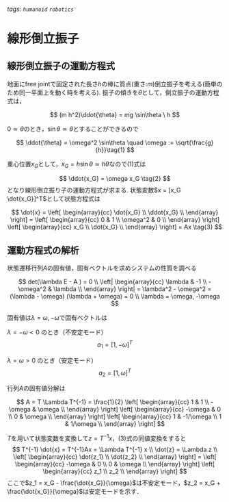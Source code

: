 ###### tags: `humanoid` `robotics` 
# 線形倒立振子

## 線形倒立振子の運動方程式

地面にfree jointで固定された長さ$h$の棒に質点(重さ:$m$)倒立振子を考える(簡単のため同一平面上を動く時を考える). 振子の傾きを$\theta$として，倒立振子の運動方程式は，

$$
(m h^2)\ddot{\theta} = mg \sin\theta \ h
$$

$0 \simeq \theta$のとき，$\sin\theta \simeq \theta$とすることができるので

$$
\ddot{\theta} = \omega^2 \sin\theta \quad  \omega := \sqrt{\frac{g}{h}}\tag{1}
$$

重心位置$x_G$として，$x_G = h \sin\theta \simeq h\theta$なので(1)式は

$$
\ddot{x_G} = \omega x_G \tag{2}
$$
となり線形倒立振り子の運動方程式が求まる.
状態変数$x = [x_G \dot{x_G}]^T$として状態方程式は

$$
\dot{x} =
\left[
    \begin{array}{cc}
    \dot{x_G} \\
    \ddot{x_G} \\
    \end{array}
\right] =
\left[
    \begin{array}{cc}
    0 & 1 \\
    \omega^2 & 0 \\
    \end{array}
\right]
\left[
    \begin{array}{cc}
    x_G \\
    \dot{x_G} \\
    \end{array}
\right] =
Ax \tag{3}
$$

## 運動方程式の解析

状態遷移行列$A$の固有値，固有ベクトルを求めシステムの性質を調べる

$$
det(\lambda E - A ) = 0 \\
\left|
    \begin{array}{cc}
    \lambda & -1 \\
    -\omega^2 & \lambda \\
    \end{array}
\right|
= \lambda^2 - \omega^2 = (\lambda - \omega) (\lambda + \omega) = 0 \\
\lambda = \omega, -\omega
$$

固有値は$\lambda = \omega, -\omega$で固有ベクトルは

$\lambda = -\omega < 0$ のとき（不安定モード）
$$a_1 = [1, -\omega]^T$$

$\lambda = \omega > 0$ のとき（安定モード）
$$a_2 = [1, \omega]^T$$

行列$A$の固有値分解は

$$
A = T \Lambda T^{-1}
= \frac{1}{2}
\left[
    \begin{array}{cc}
    1 & 1 \\
    -\omega & \omega \\
    \end{array}
\right]
\left[
    \begin{array}{cc}
    -\omega & 0 \\
    0 & \omega \\
    \end{array}
\right]
\left[
    \begin{array}{cc}
    1 & -1/\omega \\
    1 &  1/\omega \\
    \end{array}
\right]
$$

$T$を用いて状態変数を変換して$z = T^{-1}x$，(3)式の同値変換をすると
$$
T^{-1} \dot{x} = T^{-1}Ax = \Lambda T^{-1} x \\
\dot{z} = \Lambda z \\
\left[
    \begin{array}{cc}
    \dot{z_1} \\
    \dot{z_2} \\
    \end{array}
\right] =
\left[
    \begin{array}{cc}
    -\omega & 0 \\
    0 & \omega \\
    \end{array}
\right]
\left[
    \begin{array}{cc}
    z_1 \\
    z_2 \\
    \end{array}
\right]
$$
ここで$z_1 = x_G - \frac{\dot{x_G}}{\omega}$は不安定モード，$z_2 = x_G + \frac{\dot{x_G}}{\omega}$は安定モードを示す．
